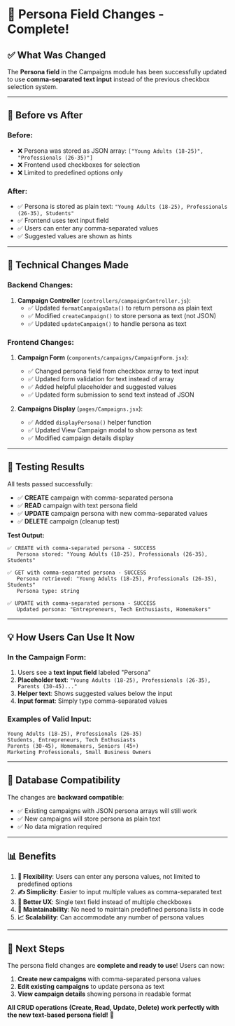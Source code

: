 # 🎉 Persona Field Changes - Complete!

## ✅ **What Was Changed**

The **Persona field** in the Campaigns module has been successfully updated to use **comma-separated text input** instead of the previous checkbox selection system.

---

## 📝 **Before vs After**

### **Before:**
- ❌ Persona was stored as JSON array: `["Young Adults (18-25)", "Professionals (26-35)"]`
- ❌ Frontend used checkboxes for selection
- ❌ Limited to predefined options only

### **After:**
- ✅ Persona is stored as plain text: `"Young Adults (18-25), Professionals (26-35), Students"`
- ✅ Frontend uses text input field
- ✅ Users can enter any comma-separated values
- ✅ Suggested values are shown as hints

---

## 🔧 **Technical Changes Made**

### **Backend Changes:**
1. **Campaign Controller** (`controllers/campaignController.js`):
   - ✅ Updated `formatCampaignData()` to return persona as plain text
   - ✅ Modified `createCampaign()` to store persona as text (not JSON)
   - ✅ Updated `updateCampaign()` to handle persona as text

### **Frontend Changes:**
1. **Campaign Form** (`components/campaigns/CampaignForm.jsx`):
   - ✅ Changed persona field from checkbox array to text input
   - ✅ Updated form validation for text instead of array
   - ✅ Added helpful placeholder and suggested values
   - ✅ Updated form submission to send text instead of JSON

2. **Campaigns Display** (`pages/Campaigns.jsx`):
   - ✅ Added `displayPersona()` helper function
   - ✅ Updated View Campaign modal to show persona as text
   - ✅ Modified campaign details display

---

## 🧪 **Testing Results**

All tests passed successfully:
- ✅ **CREATE** campaign with comma-separated persona
- ✅ **READ** campaign with text persona field
- ✅ **UPDATE** campaign persona with new comma-separated values
- ✅ **DELETE** campaign (cleanup test)

**Test Output:**
```
✅ CREATE with comma-separated persona - SUCCESS
   Persona stored: "Young Adults (18-25), Professionals (26-35), Students"

✅ GET with comma-separated persona - SUCCESS
   Persona retrieved: "Young Adults (18-25), Professionals (26-35), Students"
   Persona type: string

✅ UPDATE with comma-separated persona - SUCCESS
   Updated persona: "Entrepreneurs, Tech Enthusiasts, Homemakers"
```

---

## 💡 **How Users Can Use It Now**

### **In the Campaign Form:**
1. Users see a **text input field** labeled "Persona"
2. **Placeholder text**: `"Young Adults (18-25), Professionals (26-35), Parents (30-45)..."`
3. **Helper text**: Shows suggested values below the input
4. **Input format**: Simply type comma-separated values

### **Examples of Valid Input:**
```
Young Adults (18-25), Professionals (26-35)
Students, Entrepreneurs, Tech Enthusiasts
Parents (30-45), Homemakers, Seniors (45+)
Marketing Professionals, Small Business Owners
```

---

## 🔄 **Database Compatibility**

The changes are **backward compatible**:
- ✅ Existing campaigns with JSON persona arrays will still work
- ✅ New campaigns will store persona as plain text
- ✅ No data migration required

---

## 📊 **Benefits**

1. **🎯 Flexibility**: Users can enter any persona values, not limited to predefined options
2. **✍️ Simplicity**: Easier to input multiple values as comma-separated text
3. **📱 Better UX**: Single text field instead of multiple checkboxes
4. **🔧 Maintainability**: No need to maintain predefined persona lists in code
5. **📈 Scalability**: Can accommodate any number of persona values

---

## 🚀 **Next Steps**

The persona field changes are **complete and ready to use**! Users can now:

1. **Create new campaigns** with comma-separated persona values
2. **Edit existing campaigns** to update persona as text
3. **View campaign details** showing persona in readable format

**All CRUD operations (Create, Read, Update, Delete) work perfectly with the new text-based persona field!** 🎉
